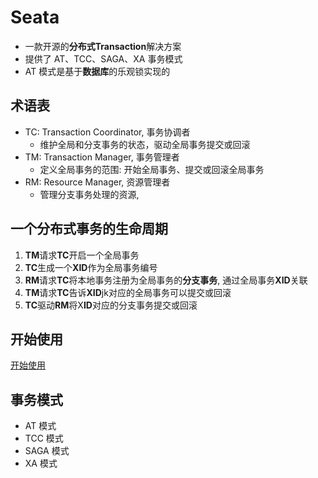 # Seata

- 一款开源的**分布式Transaction**解决方案
- 提供了 AT、TCC、SAGA、XA 事务模式
- AT 模式是基于**数据库**的乐观锁实现的

## 术语表

- TC: Transaction Coordinator, 事务协调者
  - 维护全局和分支事务的状态，驱动全局事务提交或回滚
- TM: Transaction Manager, 事务管理者
  - 定义全局事务的范围: 开始全局事务、提交或回滚全局事务
- RM: Resource Manager, 资源管理者
  - 管理分支事务处理的资源, 

## 一个分布式事务的生命周期

1. **TM**请求**TC**开启一个全局事务
2. **TC**生成一个**XID**作为全局事务编号
3. **RM**请求**TC**将本地事务注册为全局事务的**分支事务**, 通过全局事务**XID**关联
4. **TM**请求**TC**告诉**XID**jk对应的全局事务可以提交或回滚
5. **TC**驱动**RM**将X**ID**对应的分支事务提交或回滚


## 开始使用

[开始使用](seata-getting-started.md)

## 事务模式

- AT 模式
- TCC 模式
- SAGA 模式
- XA 模式
